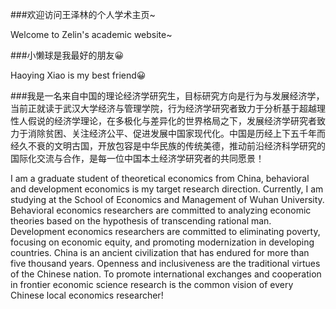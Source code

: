 ###欢迎访问王泽林的个人学术主页~

Welcome to Zelin's academic website~ 

###小懒球是我最好的朋友😀

Haoying Xiao is my best friend😀

###我是一名来自中国的理论经济学研究生，目标研究方向是行为与发展经济学，当前正就读于武汉大学经济与管理学院，行为经济学研究者致力于分析基于超越理性人假说的经济学理论，在多极化与差异化的世界格局之下，发展经济学研究者致力于消除贫困、关注经济公平、促进发展中国家现代化。中国是历经上下五千年而经久不衰的文明古国，开放包容是中华民族的传统美德，推动前沿经济科学研究的国际化交流与合作，是每一位中国本土经济学研究者的共同愿景！

I am a graduate student of theoretical economics from China, behavioral and development economics is my target research direction. Currently, I am studying at the School of Economics and Management of Wuhan University. Behavioral economics researchers are committed to analyzing economic theories based on the hypothesis of transcending rational man. Development economics researchers are committed to eliminating poverty, focusing on economic equity, and promoting modernization in developing countries. China is an ancient civilization that has endured for more than five thousand years. Openness and inclusiveness are the traditional virtues of the Chinese nation. To promote international exchanges and cooperation in frontier economic science research is the common vision of every Chinese local economics researcher!
